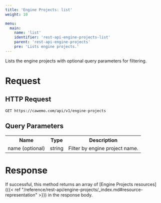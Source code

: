 ```yaml
---
title: 'Engine Projects: list'
weight: 10

menu:
  main:
    name: 'list'
    identifier: 'rest-api-engine-projects-list'
    parent: 'rest-api-engine-projects'
    pre: 'Lists engine projects.'
---
```


Lists the engine projects with optional query parameters for filtering.

# Request

## HTTP Request

```
GET https://cawemo.com/api/v1/engine-projects
```

## Query Parameters

<table class="table table-striped">
  <tr>
    <th>Name</th>
    <th>Type</th>
    <th>Description</th>
  </tr>
  <tr>
    <td>name (optional)</td>
    <td>string</td>
    <td>Filter by engine project name.</td>
  </tr>
</table>

# Response

If successful, this method returns an array of [Engine Projects resources]({{< ref "/reference/rest-api/engine-projects/_index.md#resource-representation" >}}) in the response body.
